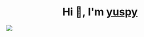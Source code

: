 <h1 align="center">Hi 👋, I'm <a href="https://100rabhcsmc.github.io/Me.io/" target="blank">
yuspy</a></h1>
                                                        
<a href="https://discord.com/users/1286818847692689606" target="_blank">
   <img src="https://lanyard-profile-readme.vercel.app/api/1286818847692689606?theme=black&bg=1E2D35&animated=true&hideDiscrim=false&borderRadius=20px">
</a>
